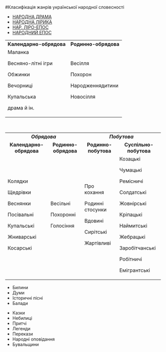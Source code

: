 #Класифікація жанрів української народної словесності

<div>
  <!-- Nav tabs -->
  <ul class="nav nav-tabs" role="tablist">
    <li role="presentation" class="active"><a href="#home" aria-controls="home" role="tab" data-toggle="tab">НАРОДНА ДРАМА</a></li>
    <li role="presentation"><a href="#menu2" aria-controls="menu2" role="tab" data-toggle="tab">НАРОДНА ЛІРИКА</a></li>
    <li role="presentation"><a href="#menu3" aria-controls="menu3" role="tab" data-toggle="tab">НАР. ЛІРО-ЕПОС</a></li>
    <li role="presentation"><a href="#menu4" aria-controls="menu3" role="tab" data-toggle="tab">НАРОДНИЙ ЕПОС</a></li>
  </ul>
  <!-- Tab panes -->
 <div class="tab-content">
     <div role="tabpanel" class="tab-pane active" id="home">
      <table>
      	<tr>
			<td>
				<center><b>Календарно-обрядова</b></center>
			</td>
			<td>
				<center><b>Родинно-обрядова</b></center>
			</td>
		</tr>
		<tr>
		<td>
			Маланка<br>

Весняно-літні ігри<br>

Обжинки<br>

Вечорниці<br>

Купальська<br>

драма й ін.
		</td>
		<td>
			Весілля<br>

Похорон<br>

Народженнядитини<br>

Новосілля
		</td>
	</tr>
      </table>	
  </div>
  <div role="tabpanel" class="tab-pane" id="menu2">
   <table>
   	<tr>
   	<td colspan="2">
			<center><b><i>Обрядова</i></center></b>
		</td>
		<td colspan="2">
			<center><b><i>Побутова</i></center></b>
		</td>
	</tr>
	<tr>
		<td>
			<center><b>Календарно-обрядова</center></b>
		</td>
		<td>
			<center><b>Родинно-обрядова</center></b>
		</td>
		<td>
			<center><b>Родинно-побутова</center></b>
		</td>
		<td>
			<center><b>Суспільно-побутова</center></b>
		</td>
	</tr>
	<tr>
		<td>
			Колядки<br>

Щедрівки<br>

Веснянки<br>

Посівальні<br>

Купальські<br>

Жниварські<br>

Косарські
		</td>
		<td>
			Весільні<br>

Похоронні<br>

Голосіння
		</td>
		<td>
			Про кохання<br>

Родинні стосунки<br>

Вдовині<br>

Сирітські<br>

Жартівливі
		</td>
		<td>
			Козацькі<br>

Чумацькі<br>

Ремісничі<br>

Солдатські<br>

Жовнірські<br>

Кріпацькі<br>

Наймитські<br>

Жебрацькі<br>

Заробітчанські<br>

Робітничі<br>

Емігрантські
		</td>	
	</tr>		
   </table>	
  </div>
  <div role="tabpanel" class="tab-pane" id="menu3">
  	<ul>
      <li>Билини</li>

<li>Думи</li>

<li>Історичні пісні</li>

<li>Балади</li>
</ul>
  </div>
  <div role="tabpanel" class="tab-pane" id="menu4">
  	<ul>
      <li>Казки</li>

<li>Небилиці</li>

<li>Притчі</li>

<li>Легенди</li>

<li>Перекази</li>

<li>Народні оповідання</li>

<li>Бувальщини</li>
</ul>
  </div>
 </div>
</div>